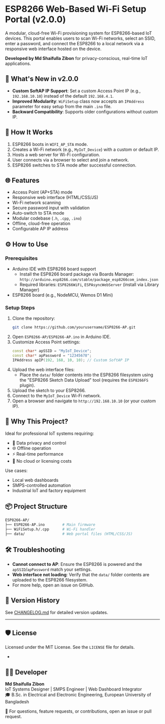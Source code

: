 
# ESP8266 Web-Based Wi-Fi Setup Portal (v2.0.0)

A modular, cloud-free Wi-Fi provisioning system for ESP8266-based IoT devices. This portal enables users to scan Wi-Fi networks, select an SSID, enter a password, and connect the ESP8266 to a local network via a responsive web interface hosted on the device.

**Developed by Md Shaifulla Zibon** for privacy-conscious, real-time IoT applications.

## 🌟 What's New in v2.0.0
- **Custom SoftAP IP Support**: Set a custom Access Point IP (e.g., `192.168.10.10`) instead of the default `192.168.4.1`.
- **Improved Modularity**: `WiFiSetup` class now accepts an `IPAddress` parameter for easy setup from the main `.ino` file.
- **Backward Compatibility**: Supports older configurations without custom IP.

## 🚀 How It Works
1. ESP8266 boots in `WIFI_AP_STA` mode.
2. Creates a Wi-Fi network (e.g., `MyIoT_Device`) with a custom or default IP.
3. Hosts a web server for Wi-Fi configuration.
4. User connects via a browser to select and join a network.
5. ESP8266 switches to STA mode after successful connection.

## 🌐 Features
- Access Point (AP+STA) mode
- Responsive web interface (HTML/CSS/JS)
- Wi-Fi network scanning
- Secure password input with validation
- Auto-switch to STA mode
- Modular codebase (`.h`, `.cpp`, `.ino`)
- Offline, cloud-free operation
- Configurable AP IP address

## ⚙️ How to Use

### Prerequisites
- Arduino IDE with ESP8266 board support
  - Install the ESP8266 board package via Boards Manager: `http://arduino.esp8266.com/stable/package_esp8266com_index.json`
  - Required libraries: `ESP8266WiFi`, `ESPAsyncWebServer` (install via Library Manager)
- ESP8266 board (e.g., NodeMCU, Wemos D1 Mini)

### Setup Steps
1. Clone the repository:
   ```bash
   git clone https://github.com/yourusername/ESP8266-AP.git
   ```
2. Open `ESP8266-AP/ESP8266-AP.ino` in Arduino IDE.
3. Customize Access Point settings:
   ```cpp
   const char* apSSID = "MyIoT_Device";
   const char* apPassword = "12345678";
   IPAddress apIP(192, 168, 10, 10); // Custom SoftAP IP
   ```
4. Upload the web interface files:
   - Place the `data/` folder contents into the ESP8266 filesystem using the "ESP8266 Sketch Data Upload" tool (requires the `ESP8266FS` plugin).
5. Upload the sketch to your ESP8266.
6. Connect to the `MyIoT_Device` Wi-Fi network.
7. Open a browser and navigate to `http://192.168.10.10` (or your custom IP).

## 🧠 Why This Project?
Ideal for professional IoT systems requiring:
- 🔐 Data privacy and control
- 🌐 Offline operation
- ⚡ Real-time performance
- 💸 No cloud or licensing costs

Use cases:
- Local web dashboards
- SMPS-controlled automation
- Industrial IoT and factory equipment

## 📦 Project Structure
```bash
ESP8266-AP/
├── ESP8266-AP.ino        # Main firmware
├── WiFiSetup.h/.cpp      # Wi-Fi handler
├── data/                 # Web portal files (HTML/CSS/JS)
```

## 🛠 Troubleshooting
- **Cannot connect to AP**: Ensure the ESP8266 is powered and the `apSSID`/`apPassword` match your settings.
- **Web interface not loading**: Verify that the `data/` folder contents are uploaded to the ESP8266 filesystem.
- For more help, open an issue on GitHub.

## 📜 Version History
See [CHANGELOG.md](CHANGELOG.md) for detailed version updates.

---

## 🛡️ License
Licensed under the MIT License. See the `LICENSE` file for details.

- 
## 👨‍💻 Developer
**Md Shaifulla Zibon**  
IoT Systems Designer | SMPS Engineer | Web Dashboard Integrator  
🎓 B.Sc. in Electrical and Electronic Engineering, European University of Bangladesh  

💬 For questions, feature requests, or contributions, open an issue or pull request.
```
